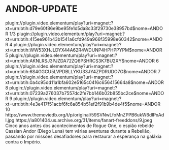 # ANDOR-UPDATE

<item>
<title>[COLOR silver][B] STAR WARS -  ANDOR 1º TEMPORADA [/COLOR][/B][COLOR yellow]  FULL HD  [B][/COLOR][/B]</title>
<link>plugin://plugin.video.elementum/play?uri=magnet:?xt=urn:btih:d79e60f86e9be95fe1d5da8c33f29730e38957bd$nome=ANDOR 1/3</link>
<link>plugin://plugin.video.elementum/play?uri=magnet:?xt=urn:btih:415ee961b43b1541a6cfd949a966f35998e60342$nome=ANDOR 4</link>
<link>plugin://plugin.video.elementum/play?uri=magnet:?xt=urn:btih:WW53XHJLDYX44A62R4WDUNP4HPHPPYPM$nome=ANDOR 5</link>
<link>plugin://plugin.video.elementum/play?uri=magnet:?xt=urn:btih:AKNLRSJ3PJZDA72ZQ6PSHRCS3K7BU2XY$nome=ANDOR 6</link>
<link>plugin://plugin.video.elementum/play?uri=magnet:?xt=urn:btih:6S4GGCU5LVPDBLLYKU33JY4ZPDRUDO7O$nome=ANDOR 7</link>
<link>plugin://plugin.video.elementum/play?uri=magnet:?xt=urn:btih:0a4c95dd11a1bfa602e5165c0416c656415664a8$nome=ANDOR 8</link>
<link>plugin://plugin.video.elementum/play?uri=magnet:?xt=urn:btih:07239a276037b7557dc2fe7bb146b02b855bc2ce$nome=ANDOR 9</link>
<link>plugin://plugin.video.elementum/play?uri=magnet:?xt=urn:btih:4e3e417f51acbf6fc6a854b51ef2f91b9b4de4f5$nome=ANDOR 10</link>
<thumbnail>https://www.themoviedb.org/t/p/original/59SVNwLfoMnZPPB6ukW6dlPxAdI.jpg</thumbnail>
<fanart>https://ia801404.us.archive.org/31/items/fanart-freeddons/9.jpeg</fanart>
<info> Cinco anos antes dos acontecimentos de Rogue One, o espião rebelde Cassian Andor (Diego Luna) tem várias aventuras durante a Rebelião, passando por missões desafiadores para restaurar a esperança na galáxia contra o Império.</info>
</item>
